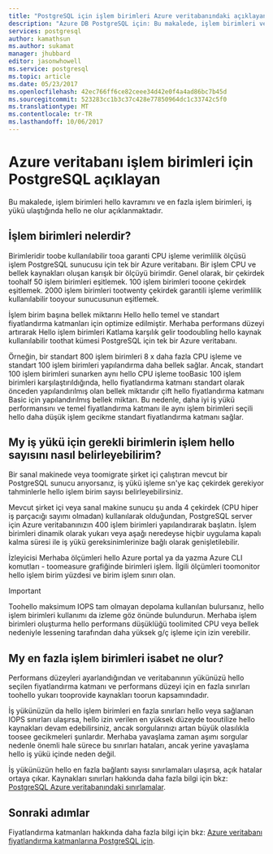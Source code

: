 ```yaml
---
title: "PostgreSQL için işlem birimleri Azure veritabanındaki açıklayan | Microsoft Docs"
description: "Azure DB PostgreSQL için: Bu makalede, işlem birimleri ve İş yükünüzün ulaştığında olanlar hello kavramlarını hello en fazla işlem birimleri açıklanmaktadır."
services: postgresql
author: kamathsun
ms.author: sukamat
manager: jhubbard
editor: jasonwhowell
ms.service: postgresql
ms.topic: article
ms.date: 05/23/2017
ms.openlocfilehash: 42ec766ff6ce82ceee34d42e0f4a4ad86bc7b45d
ms.sourcegitcommit: 523283cc1b3c37c428e77850964dc1c33742c5f0
ms.translationtype: MT
ms.contentlocale: tr-TR
ms.lasthandoff: 10/06/2017
---
```

# <a name="explaining-compute-units-in-azure-database-for-postgresql"></a>Azure veritabanı işlem birimleri için PostgreSQL açıklayan
Bu makalede, işlem birimleri hello kavramını ve en fazla işlem birimleri, iş yükü ulaştığında hello ne olur açıklanmaktadır.

## <a name="what-are-compute-units"></a>İşlem birimleri nelerdir?
Birimleridir toobe kullanılabilir tooa garanti CPU işleme verimlilik ölçüsü işlem PostgreSQL sunucusu için tek bir Azure veritabanı. Bir işlem CPU ve bellek kaynakları oluşan karışık bir ölçüyü birimdir. Genel olarak, bir çekirdek toohalf 50 işlem birimleri eşitlemek. 100 işlem birimleri tooone çekirdek eşitlemek. 2000 işlem birimleri tootwenty çekirdek garantili işleme verimlilik kullanılabilir tooyour sunucusunun eşitlemek.

İşlem birim başına bellek miktarını Hello hello temel ve standart fiyatlandırma katmanları için optimize edilmiştir. Merhaba performans düzeyi artırarak Hello işlem birimleri Katlama karşılık gelir toodoubling hello kaynak kullanılabilir toothat kümesi PostgreSQL için tek bir Azure veritabanı.

Örneğin, bir standart 800 işlem birimleri 8 x daha fazla CPU işleme ve standart 100 işlem birimleri yapılandırma daha bellek sağlar. Ancak, standart 100 işlem birimleri sunarken aynı hello CPU işleme tooBasic 100 işlem birimleri karşılaştırıldığında, hello fiyatlandırma katmanı standart olarak önceden yapılandırılmış olan bellek miktarıdır çift hello fiyatlandırma katmanı Basic için yapılandırılmış bellek miktarı. Bu nedenle, daha iyi iş yükü performansını ve temel fiyatlandırma katmanı ile aynı işlem birimleri seçili hello daha düşük işlem gecikme standart fiyatlandırma katmanı sağlar.

## <a name="how-can-i-determine-hello-number-of-compute-units-needed-for-my-workload"></a>My iş yükü için gerekli birimlerin işlem hello sayısını nasıl belirleyebilirim?
Bir sanal makinede veya toomigrate şirket içi çalıştıran mevcut bir PostgreSQL sunucu arıyorsanız, iş yükü işleme sn'ye kaç çekirdek gerekiyor tahminlerle hello işlem birim sayısı belirleyebilirsiniz. 

Mevcut şirket içi veya sanal makine sunucu şu anda 4 çekirdek (CPU hiper iş parçacığı sayımı olmadan) kullanılarak olduğundan, PostgreSQL server için Azure veritabanınızın 400 işlem birimleri yapılandırarak başlatın. İşlem birimleri dinamik olarak yukarı veya aşağı neredeyse hiçbir uygulama kapalı kalma süresi ile iş yükü gereksinimlerinize bağlı olarak genişletilebilir. 

İzleyicisi Merhaba ölçümleri hello Azure portal ya da yazma Azure CLI komutları - toomeasure grafiğinde birimleri işlem. İlgili ölçümleri toomonitor hello işlem birim yüzdesi ve birim işlem sınırı olan.

>[!IMPORTANT]
> Toohello maksimum IOPS tam olmayan depolama kullanılan bulursanız, hello işlem birimleri kullanımı da izleme göz önünde bulundurun. Merhaba işlem birimleri oluşturma hello performans düşüklüğü toolimited CPU veya bellek nedeniyle lessening tarafından daha yüksek g/ç işleme için izin verebilir.

## <a name="what-happens-when-i-hit-my-maximum-compute-units"></a>My en fazla işlem birimleri isabet ne olur?
Performans düzeyleri ayarlandığından ve veritabanının yükünüzü hello seçilen fiyatlandırma katmanı ve performans düzeyi için en fazla sınırları toohello yukarı tooprovide kaynakları toorun kapsamındadır. 

İş yükünüzün da hello işlem birimleri en fazla sınırları hello veya sağlanan IOPS sınırları ulaşırsa, hello izin verilen en yüksek düzeyde tooutilize hello kaynakları devam edebilirsiniz, ancak sorgularınızı artan büyük olasılıkla toosee gecikmeleri şunlardır. Merhaba yavaşlama zaman aşımı sorgular nedenle önemli hale sürece bu sınırları hataları, ancak yerine yavaşlama hello iş yükü içinde neden değil. 

İş yükünüzün hello en fazla bağlantı sayısı sınırlamaları ulaşırsa, açık hatalar ortaya çıkar. Kaynakları sınırları hakkında daha fazla bilgi için bkz: [PostgreSQL Azure veritabanındaki sınırlamalar](concepts-limits.md).

## <a name="next-steps"></a>Sonraki adımlar
Fiyatlandırma katmanları hakkında daha fazla bilgi için bkz: [Azure veritabanı fiyatlandırma katmanlarına PostgreSQL için](./concepts-service-tiers.md).
